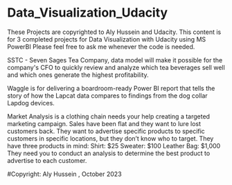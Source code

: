 # Data_Visualization_Udacity
These Projects are copyrighted to Aly Hussein and Udacity.
This content is for 3 completed projects for Data Visualization with Udacity using MS PowerBI
Please feel free to ask me whenever the code is needed.

SSTC - Seven Sages Tea Company, data model will make it possible for the company's CFO to quickly review and analyze which tea beverages sell well and which ones generate the highest profitability.

Waggle is for delivering a boardroom-ready Power BI report that tells the story of how the Lapcat data compares to findings from the dog collar Lapdog devices. 

Market Analysis is a clothing chain needs your help creating a targeted marketing campaign. Sales have been flat and they want to lure lost customers back. They want to advertise specific products to specific customers in specific locations, but they don’t know who to target. They have three products in mind:
Shirt: $25
Sweater: $100
Leather Bag: $1,000
They need you to conduct an analysis to determine the best product to advertise to each customer.


#Copyright: Aly Hussein , October 2023
